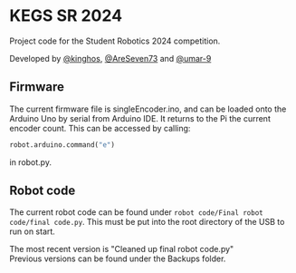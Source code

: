 # KEGS SR 2024

Project code for the Student Robotics 2024 competition.

Developed by [@kinghos](https://github.com/kinghos), [@AreSeven73](https://github.com/AreSeven73) and [@umar-9](https://github.com/umar-9)

## Firmware

The current firmware file is singleEncoder.ino, and can be loaded onto the Arduino Uno by serial from Arduino IDE. It returns to the Pi the current encoder count. This can be accessed by calling:

```py
robot.arduino.command("e")
```

in robot.py.

## Robot code
The current robot code can be found under `robot code/Final robot code/final code.py`. This must be put into the root directory of the USB to run on start.

The most recent version is "Cleaned up final robot code.py" <br> Previous versions can be found under the Backups folder.